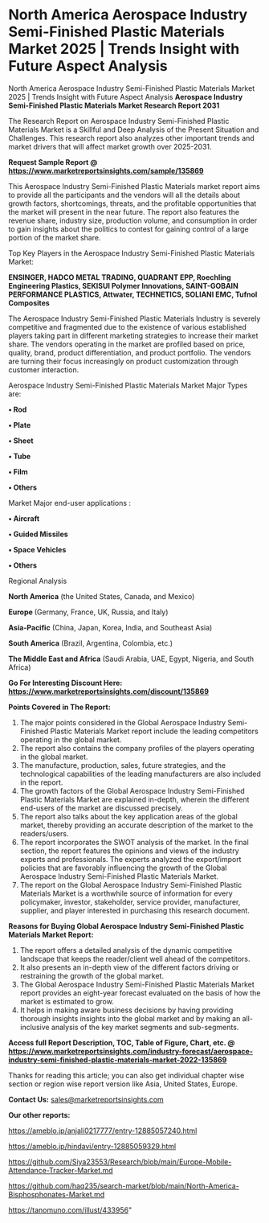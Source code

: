 # North America Aerospace Industry Semi-Finished Plastic Materials Market 2025 | Trends Insight with Future Aspect Analysis
North America Aerospace Industry Semi-Finished Plastic Materials Market 2025 | Trends Insight with Future Aspect Analysis
<strong>Aerospace Industry Semi-Finished Plastic Materials Market Research Report 2031</strong>

The Research Report on Aerospace Industry Semi-Finished Plastic Materials Market is a Skillful and Deep Analysis of the Present Situation and Challenges. This research report also analyzes other important trends and market drivers that will affect market growth over 2025-2031.

<strong>Request Sample Report @ <a href=https://www.marketreportsinsights.com/sample/135869>https://www.marketreportsinsights.com/sample/135869</a></strong>

This Aerospace Industry Semi-Finished Plastic Materials market report aims to provide all the participants and the vendors will all the details about growth factors, shortcomings, threats, and the profitable opportunities that the market will present in the near future. The report also features the revenue share, industry size, production volume, and consumption in order to gain insights about the politics to contest for gaining control of a large portion of the market share.

Top Key Players in the Aerospace Industry Semi-Finished Plastic Materials Market:

<strong>ENSINGER, HADCO METAL TRADING, QUADRANT EPP, Roechling Engineering Plastics, SEKISUI Polymer Innovations, SAINT-GOBAIN PERFORMANCE PLASTICS, Attwater, TECHNETICS, SOLIANI EMC, Tufnol Composites</strong>

The Aerospace Industry Semi-Finished Plastic Materials Industry is severely competitive and fragmented due to the existence of various established players taking part in different marketing strategies to increase their market share. The vendors operating in the market are profiled based on price, quality, brand, product differentiation, and product portfolio. The vendors are turning their focus increasingly on product customization through customer interaction.

Aerospace Industry Semi-Finished Plastic Materials Market Major Types are:

<strong>• Rod

• Plate

• Sheet

• Tube

• Film

• Others</strong>

Market Major end-user applications :

<strong>• Aircraft

• Guided Missiles

• Space Vehicles

• Others</strong>

Regional Analysis

</u><strong><b>North America</b></strong> (the United States, Canada, and Mexico)

<strong><b>Europe </b></strong>(Germany, France, UK, Russia, and Italy)

<strong><b>Asia-Pacific</b></strong> (China, Japan, Korea, India, and Southeast Asia)

<strong><b>South America</b></strong> (Brazil, Argentina, Colombia, etc.)

<strong><b>The Middle East and Africa</b></strong> (Saudi Arabia, UAE, Egypt, Nigeria, and South Africa)

<strong>Go For Interesting Discount Here: <a href=https://www.marketreportsinsights.com/discount/135869>https://www.marketreportsinsights.com/discount/135869</a></strong>

<strong>Points Covered in The Report:</strong>
<ol>
  <li>The major points considered in the Global Aerospace Industry Semi-Finished Plastic Materials Market report include the leading competitors operating in the global market.</li>
  <li>The report also contains the company profiles of the players operating in the global market.</li>
  <li>The manufacture, production, sales, future strategies, and the technological capabilities of the leading manufacturers are also included in the report.</li>
  <li>The growth factors of the Global Aerospace Industry Semi-Finished Plastic Materials Market are explained in-depth, wherein the different end-users of the market are discussed precisely.</li>
  <li>The report also talks about the key application areas of the global market, thereby providing an accurate description of the market to the readers/users.</li>
  <li>The report incorporates the SWOT analysis of the market. In the final section, the report features the opinions and views of the industry experts and professionals. The experts analyzed the export/import policies that are favorably influencing the growth of the Global Aerospace Industry Semi-Finished Plastic Materials Market.</li>
  <li>The report on the Global Aerospace Industry Semi-Finished Plastic Materials Market is a worthwhile source of information for every policymaker, investor, stakeholder, service provider, manufacturer, supplier, and player interested in purchasing this research document.</li>
</ol>
<strong>Reasons for Buying Global Aerospace Industry Semi-Finished Plastic Materials Market Report:</strong>

<ol>
  <li>The report offers a detailed analysis of the dynamic competitive landscape that keeps the reader/client well ahead of the competitors.</li>
  <li>It also presents an in-depth view of the different factors driving or restraining the growth of the global market.</li>
  <li>The Global Aerospace Industry Semi-Finished Plastic Materials Market report provides an eight-year forecast evaluated on the basis of how the market is estimated to grow.</li>
  <li>It helps in making aware business decisions by having providing thorough insights insights into the global market and by making an all-inclusive analysis of the key market segments and sub-segments.</li>
</ol>
<strong>Access full Report Description, TOC, Table of Figure, Chart, etc. @ <a href=https://www.marketreportsinsights.com/industry-forecast/aerospace-industry-semi-finished-plastic-materials-market-2022-135869>https://www.marketreportsinsights.com/industry-forecast/aerospace-industry-semi-finished-plastic-materials-market-2022-135869</a></strong>


Thanks for reading this article; you can also get individual chapter wise section or region wise report version like Asia, United States, Europe.

<strong>Contact Us:</strong>
sales@marketreportsinsights.com

<strong>Our other reports:</strong>

<a href=https://ameblo.jp/anjali0217777/entry-12885057240.html>https://ameblo.jp/anjali0217777/entry-12885057240.html</a>

<a href=https://ameblo.jp/hindavi/entry-12885059329.html>https://ameblo.jp/hindavi/entry-12885059329.html</a>

<a href=https://github.com/Siya23553/Research/blob/main/Europe-Mobile-Attendance-Tracker-Market.md>https://github.com/Siya23553/Research/blob/main/Europe-Mobile-Attendance-Tracker-Market.md</a>

<a href=https://github.com/haq235/search-market/blob/main/North-America-Bisphosphonates-Market.md>https://github.com/haq235/search-market/blob/main/North-America-Bisphosphonates-Market.md</a>

<a href=https://tanomuno.com/illust/433956>https://tanomuno.com/illust/433956</a>"
